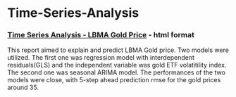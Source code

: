 # Time-Series-Analysis
### [Time Series Analysis - LBMA Gold Price](https://statallen.github.io/Time-Series-Analysis/Time%20Series%20Analysis.html) - html format
This report aimed to explain and predict LBMA Gold price. Two models were utilized. The first one was regression model with interdependent residuals(GLS) and the independent variable was gold ETF volatitility index. The second one was seasonal ARIMA model. The performances of the two models were close, with 5-step ahead prediction rmse for the gold prices around 35. 
